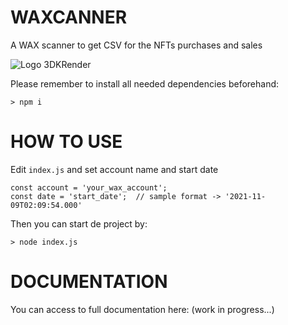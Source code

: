 # WAXCANNER

A WAX scanner to get CSV for the NFTs purchases and sales

![Logo 3DKRender](https://cdn.discordapp.com/attachments/813862875944845313/813866667150409769/3DK_LOGO_400x120.png)

Please remember to install all needed dependencies beforehand: 
```
> npm i
```
# HOW TO USE

Edit ```index.js``` and set account name and start date
```
const account = 'your_wax_account';
const date = 'start_date';  // sample format -> '2021-11-09T02:09:54.000'
```
Then you can start de project by:
```
> node index.js
```

# DOCUMENTATION

You can access to full documentation here: (work in progress...)